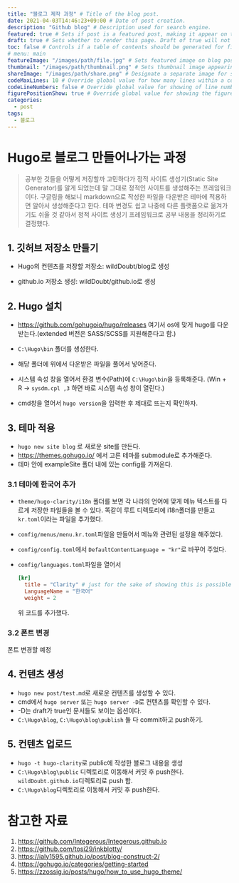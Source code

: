 ```yaml
---
title: "블로그 제작 과정" # Title of the blog post.
date: 2021-04-03T14:46:23+09:00 # Date of post creation.
description: "Github blog" # Description used for search engine.
featured: true # Sets if post is a featured post, making it appear on the sidebar. A featured post won't be listed on the sidebar if it's the current page
draft: true # Sets whether to render this page. Draft of true will not be rendered.
toc: false # Controls if a table of contents should be generated for first-level links automatically.
# menu: main
featureImage: "/images/path/file.jpg" # Sets featured image on blog post.
thumbnail: "/images/path/thumbnail.png" # Sets thumbnail image appearing inside card on homepage.
shareImage: "/images/path/share.png" # Designate a separate image for social media sharing.
codeMaxLines: 10 # Override global value for how many lines within a code block before auto-collapsing.
codeLineNumbers: false # Override global value for showing of line numbers within code block.
figurePositionShow: true # Override global value for showing the figure label.
categories:
  - post
tags:
  - 블로그
---
```


# Hugo로 블로그 만들어나가는 과정
> 공부한 것들을 어떻게 저장할까 고민하다가 정적 사이트 생성기(Static Site Generator)를 알게 되었는데 말 그대로 정적인 사이트를 생성해주는 프레임워크이다. 구글링을 해보니 markdown으로 작성한 파일을 다운받은 테마에 적용하면 알아서 생성해준다고 한다. 테마 변경도 쉽고 나중에 다른 플랫폼으로 옮겨가기도 쉬울 것 같아서 정적 사이트 생성기 프레임워크로 공부 내용을 정리하기로 결정했다.
>
## 1. 깃허브 저장소 만들기

- Hugo의 컨텐츠를 저장할 저장소: wildDoubt/blog로 생성

- github.io 저장소 생성: wildDoubt/github.io로 생성

## 2. Hugo 설치

- https://github.com/gohugoio/hugo/releases 여기서 os에 맞게 hugo를 다운받는다.(extended 버전은 SASS/SCSS를 지원해준다고 함.)

- `C:\Hugo\bin` 폴더를 생성한다.

- 해당 폴더에 위에서 다운받은 파일을 풀어서 넣어준다.

- 시스템 속성 창을 열어서 환경 변수(Path)에 `C:\Hugo\bin`을 등록해준다. (Win + R -> `sysdm.cpl ,3` 하면 바로 시스템 속성 창이 열린다.)

- cmd창을 열어서 `hugo version`을 입력한 후 제대로 뜨는지 확인하자.

## 3. 테마 적용

- `hugo new site blog` 로 새로운 site를 만든다.
- https://themes.gohugo.io/ 에서 고른 테마를 submodule로 추가해준다.
- 테마 안에 exampleSite 폴더 내에 있는 config를 가져온다.

### 3.1 테마에 한국어 추가

- `theme/hugo-clarity/i18n` 폴더를 보면 각 나라의 언어에 맞게 메뉴 텍스트를 다르게 저장한 파일들을 볼 수 있다. 똑같이 루트 디렉토리에 i18n폴더를 만들고 `kr.toml`이라는 파일을 추가했다.

- `config/menus/menu.kr.toml`파일을 만들어서 메뉴와 관련된 설정을 해주었다.

- `config/config.toml`에서 `DefaultContentLanguage = "kr"`로 바꾸어 주었다.

- `config/languages.toml`파일을 열어서

  ```toml
  [kr]
    title = "Clarity" # just for the sake of showing this is possible
    LanguageName = "한국어"
    weight = 2
  ```

  위 코드를 추가했다.

### 3.2 폰트 변경

  폰트 변경할 예정


## 4. 컨텐츠 생성

- `hugo new post/test.md`로 새로운 컨텐츠를 생성할 수 있다.
- cmd에서 `hugo server` 또는 `hugo server -D`로 컨텐츠를 확인할 수 있다.
- -D는 draft가 true인 문서들도 보이는 옵션이다.
- `C:\Hugo\blog`, `C:\Hugo\blog\publish` 둘 다 commit하고 push하기.

## 5. 컨텐츠 업로드

- `hugo -t hugo-clarity`로 public에 작성한 블로그 내용을 생성
- `C:\Hugo\blog\public` 디렉토리로 이동해서 커밋 후 push한다. `wildDoubt.github.io`디렉토리로 push 함.
- `C:\Hugo\blog`디렉토리로 이동해서 커밋 후 push한다. 
# 참고한 자료

1. https://github.com/Integerous/Integerous.github.io
2. https://github.com/tosi29/inkblotty/
3. https://ialy1595.github.io/post/blog-construct-2/
4. https://gohugo.io/categories/getting-started
5. https://zzossig.io/posts/hugo/how_to_use_hugo_theme/
